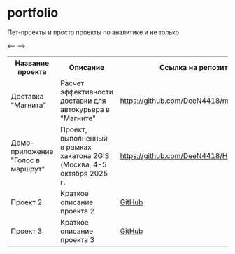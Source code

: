 # portfolio
Пет-проекты и просто проекты по аналитике и не только

<table>
  <tr>
    <th>Название проекта</th>
    <th>Описание</th>
    <th>Ссылка на репозиторий</th>
  </tr>
  <tr>
    <td>Доставка "Магнита"</td>
    <td>Расчет эффективности доставки для автокурьера в "Магните"</td>
    <td><a href="https://github.com/DeeN4418/magnit_delivery.git">https://github.com/DeeN4418/magnit_delivery.git</a></td>
  </tr>
  
  <tr>
    <td>Демо-приложение "Голос в маршрут"</td>
    <td>Проект, выполненный в рамках хакатона 2GIS (Москва, 4-5 октября 2025 г.</td>
    <td><a href="https://github.com/DeeN4418/Hack_2GIS">https://github.com/DeeN4418/Hack_2GIS</a></td>
  </tr>
<-- <tr>
    <td>Проект 2</td>
    <td>Краткое описание проекта 2</td>
    <td><a href="ссылка_на_репозиторий_проекта_2">GitHub</a></td>
  </tr>
  <tr>
    <td>Проект 3</td>
    <td>Краткое описание проекта 3</td>
    <td><a href="ссылка_на_репозиторий_проекта_3">GitHub</a></td>
  </tr> -->

</table>
